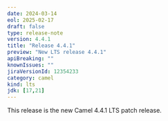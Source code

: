 ```yaml
---
date: 2024-03-14
eol: 2025-02-17
draft: false
type: release-note
version: 4.4.1
title: "Release 4.4.1"
preview: "New LTS release 4.4.1"
apiBreaking: ""
knownIssues: ""
jiraVersionId: 12354233
category: camel
kind: lts
jdk: [17,21]
---
```


This release is the new Camel 4.4.1 LTS patch release.
